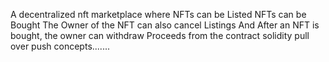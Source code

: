 A decentralized nft marketplace
where NFTs can be Listed
NFTs can be Bought
The Owner of the NFT can also cancel Listings
And After an NFT is bought, the owner can withdraw Proceeds from the contract
solidity pull over push concepts.......